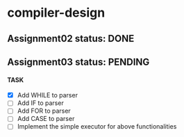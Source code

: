 # compiler-design 


## Assignment02 status: DONE

## Assignment03 status: PENDING
#### TASK
- [x] Add WHILE to parser
- [ ] Add IF to parser
- [ ] Add FOR to parser
- [ ] Add CASE to parser
- [ ] Implement the simple executor for above functionalities
